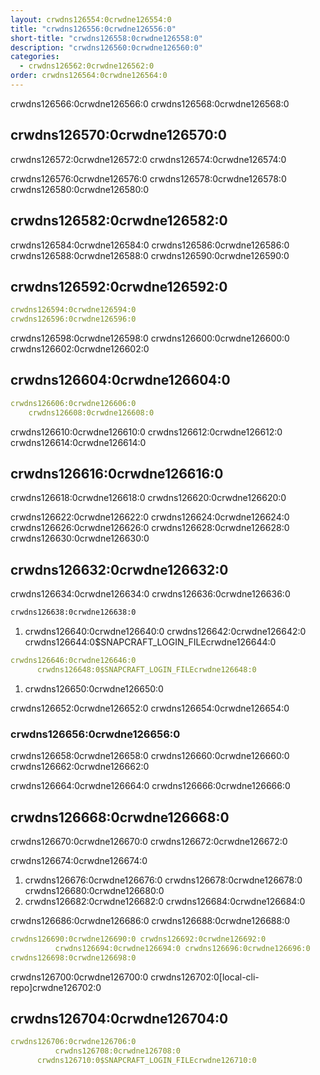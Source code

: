 ```yaml
---
layout: crwdns126554:0crwdne126554:0
title: "crwdns126556:0crwdne126556:0"
short-title: "crwdns126558:0crwdne126558:0"
description: "crwdns126560:0crwdne126560:0"
categories:
  - crwdns126562:0crwdne126562:0
order: crwdns126564:0crwdne126564:0
---
```

crwdns126566:0crwdne126566:0 crwdns126568:0crwdne126568:0

## crwdns126570:0crwdne126570:0

crwdns126572:0crwdne126572:0 crwdns126574:0crwdne126574:0

crwdns126576:0crwdne126576:0 crwdns126578:0crwdne126578:0 crwdns126580:0crwdne126580:0

## crwdns126582:0crwdne126582:0

crwdns126584:0crwdne126584:0 crwdns126586:0crwdne126586:0 crwdns126588:0crwdne126588:0 crwdns126590:0crwdne126590:0

## crwdns126592:0crwdne126592:0

```yaml
crwdns126594:0crwdne126594:0
crwdns126596:0crwdne126596:0
```

crwdns126598:0crwdne126598:0 crwdns126600:0crwdne126600:0 crwdns126602:0crwdne126602:0

## crwdns126604:0crwdne126604:0

```yaml
crwdns126606:0crwdne126606:0
    crwdns126608:0crwdne126608:0
```

crwdns126610:0crwdne126610:0 crwdns126612:0crwdne126612:0 crwdns126614:0crwdne126614:0

## crwdns126616:0crwdne126616:0

crwdns126618:0crwdne126618:0 crwdns126620:0crwdne126620:0

crwdns126622:0crwdne126622:0 crwdns126624:0crwdne126624:0 crwdns126626:0crwdne126626:0 crwdns126628:0crwdne126628:0 crwdns126630:0crwdne126630:0

## crwdns126632:0crwdne126632:0

crwdns126634:0crwdne126634:0 crwdns126636:0crwdne126636:0

```Bash
crwdns126638:0crwdne126638:0
```

1. crwdns126640:0crwdne126640:0 crwdns126642:0crwdne126642:0 crwdns126644:0$SNAPCRAFT_LOGIN_FILEcrwdne126644:0

```yaml
crwdns126646:0crwdne126646:0
      crwdns126648:0$SNAPCRAFT_LOGIN_FILEcrwdne126648:0
```

1. crwdns126650:0crwdne126650:0

crwdns126652:0crwdne126652:0 crwdns126654:0crwdne126654:0

### crwdns126656:0crwdne126656:0

crwdns126658:0crwdne126658:0 crwdns126660:0crwdne126660:0 crwdns126662:0crwdne126662:0

crwdns126664:0crwdne126664:0 crwdns126666:0crwdne126666:0

## crwdns126668:0crwdne126668:0

crwdns126670:0crwdne126670:0 crwdns126672:0crwdne126672:0

crwdns126674:0crwdne126674:0

1. crwdns126676:0crwdne126676:0 crwdns126678:0crwdne126678:0 crwdns126680:0crwdne126680:0
2. crwdns126682:0crwdne126682:0 crwdns126684:0crwdne126684:0

crwdns126686:0crwdne126686:0 crwdns126688:0crwdne126688:0

```yaml
crwdns126690:0crwdne126690:0 crwdns126692:0crwdne126692:0
          crwdns126694:0crwdne126694:0 crwdns126696:0crwdne126696:0
crwdns126698:0crwdne126698:0
```

crwdns126700:0crwdne126700:0 crwdns126702:0[local-cli-repo]crwdne126702:0

## crwdns126704:0crwdne126704:0

```yaml
crwdns126706:0crwdne126706:0
          crwdns126708:0crwdne126708:0
      crwdns126710:0$SNAPCRAFT_LOGIN_FILEcrwdne126710:0
```